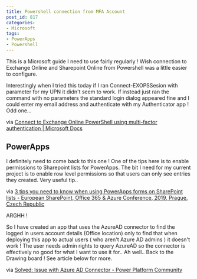 ```yaml
---
title: Powershell connection from MFA Account
post_id: 817
categories: 
- Microsoft
tags:
- PowerApps
- Powershell
---
```


This is a Microsoft guide I need to use fairly regularly ! Wish connection to Exchange Online and Sharepoint Online from Powershell was a little easier to configure.

Interestingly when I tried this today if I ran Connect-EXOPSSesion with parameter for my UPN it didn't seem to work. If instead just ran the command with no parameters the standard login dialog appeared fine and I could enter my email address and authenticate with my Authenticator app ! Odd one...

via 
[Connect to Exchange Online PowerShell using multi-factor authentication | Microsoft Docs](https://docs.microsoft.com/en-us/powershell/exchange/exchange-online/connect-to-exchange-online-powershell/mfa-connect-to-exchange-online-powershell?view=exchange-ps)

## PowerApps

I definitely need to come back to this one ! One of the tips here is to enable permissions to Sharepoint lists for PowerApps. The bit I need for my current project is to enable row level permissions so that users can only see entries they created. Very useful tip..

via 
[3 tips you need to know when using PowerApps forms on SharePoint lists - European SharePoint, Office 365 & Azure Conference, 2019, Prague, Czech Republic](https://www.sharepointeurope.com/3-tips-need-know-using-powerapps-forms-sharepoint-lists/)

ARGHH !

So I have created an app that uses the AzureAD connector to find the logged in users account details (Office location) only to find that when deploying this app to actual users ( who aren't Azure AD admins ) it doesn't work ! The user needs admin rights to query AzureAD so the connector is effectively no good for what I want to use it for.. Ah well.. Back to the Drawing board ! See article below for more.

via 
[Solved: Issue with Azure AD Connector - Power Platform Community](https://powerusers.microsoft.com/t5/Connectors/Issue-with-Azure-AD-Connector/td-p/66322)